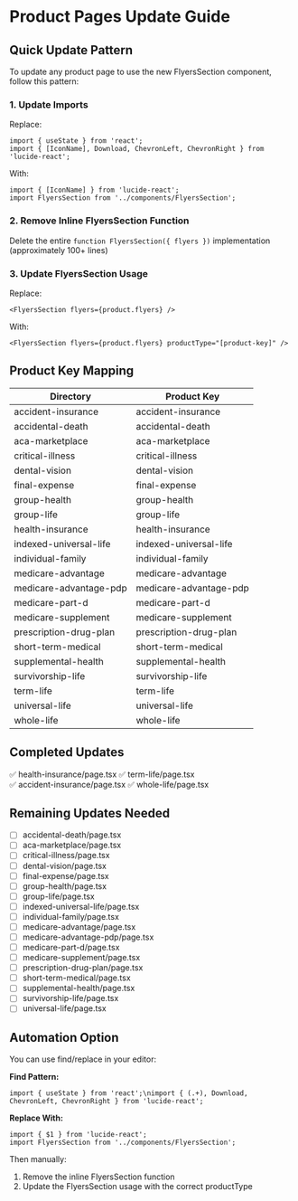  # Product Pages Update Guide

## Quick Update Pattern

To update any product page to use the new FlyersSection component, follow this pattern:

### 1. Update Imports
Replace:
```tsx
import { useState } from 'react';
import { [IconName], Download, ChevronLeft, ChevronRight } from 'lucide-react';
```

With:
```tsx
import { [IconName] } from 'lucide-react';
import FlyersSection from '../components/FlyersSection';
```

### 2. Remove Inline FlyersSection Function
Delete the entire `function FlyersSection({ flyers })` implementation (approximately 100+ lines)

### 3. Update FlyersSection Usage
Replace:
```tsx
<FlyersSection flyers={product.flyers} />
```

With:
```tsx
<FlyersSection flyers={product.flyers} productType="[product-key]" />
```

## Product Key Mapping

| Directory | Product Key |
|-----------|-------------|
| accident-insurance | accident-insurance |
| accidental-death | accidental-death |
| aca-marketplace | aca-marketplace |
| critical-illness | critical-illness |
| dental-vision | dental-vision |
| final-expense | final-expense |
| group-health | group-health |
| group-life | group-life |
| health-insurance | health-insurance |
| indexed-universal-life | indexed-universal-life |
| individual-family | individual-family |
| medicare-advantage | medicare-advantage |
| medicare-advantage-pdp | medicare-advantage-pdp |
| medicare-part-d | medicare-part-d |
| medicare-supplement | medicare-supplement |
| prescription-drug-plan | prescription-drug-plan |
| short-term-medical | short-term-medical |
| supplemental-health | supplemental-health |
| survivorship-life | survivorship-life |
| term-life | term-life |
| universal-life | universal-life |
| whole-life | whole-life |

## Completed Updates
✅ health-insurance/page.tsx
✅ term-life/page.tsx  
✅ accident-insurance/page.tsx
✅ whole-life/page.tsx

## Remaining Updates Needed
- [ ] accidental-death/page.tsx
- [ ] aca-marketplace/page.tsx
- [ ] critical-illness/page.tsx
- [ ] dental-vision/page.tsx
- [ ] final-expense/page.tsx
- [ ] group-health/page.tsx
- [ ] group-life/page.tsx
- [ ] indexed-universal-life/page.tsx
- [ ] individual-family/page.tsx
- [ ] medicare-advantage/page.tsx
- [ ] medicare-advantage-pdp/page.tsx
- [ ] medicare-part-d/page.tsx
- [ ] medicare-supplement/page.tsx
- [ ] prescription-drug-plan/page.tsx
- [ ] short-term-medical/page.tsx
- [ ] supplemental-health/page.tsx
- [ ] survivorship-life/page.tsx
- [ ] universal-life/page.tsx

## Automation Option

You can use find/replace in your editor:

**Find Pattern:**
```regex
import { useState } from 'react';\nimport { (.+), Download, ChevronLeft, ChevronRight } from 'lucide-react';
```

**Replace With:**
```tsx
import { $1 } from 'lucide-react';
import FlyersSection from '../components/FlyersSection';
```

Then manually:
1. Remove the inline FlyersSection function
2. Update the FlyersSection usage with the correct productType
